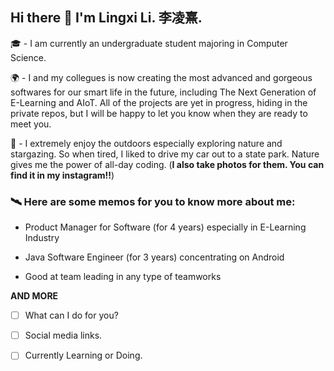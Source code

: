 ## Hi there 👋 I'm Lingxi Li. 李凌熹.

🎓 - I am currently an undergraduate student majoring in Computer Science.

🌍 - I and my collegues is now creating the most advanced and gorgeous softwares for our smart life in the future, including The Next Generation of E-Learning and AIoT. All of the projects are yet in progress, hiding in the private repos, but I will be happy to let you know when they are ready to meet you.

🌃 - I extremely enjoy the outdoors especially exploring nature and stargazing. So when tired, I liked to drive my car out to a state park. Nature gives me the power of all-day coding. (**I also take photos for them. You can find it in my instagram!!**)

### 🛰️ Here are some memos for you to know more about me:

- Product Manager for Software (for 4 years) especially in E-Learning Industry

- Java Software Engineer (for 3 years) concentrating on Android

- Good at team leading in any type of teamworks

**AND MORE**

- [ ] What can I do for you?

- [ ] Social media links.

- [ ] Currently Learning or Doing.
